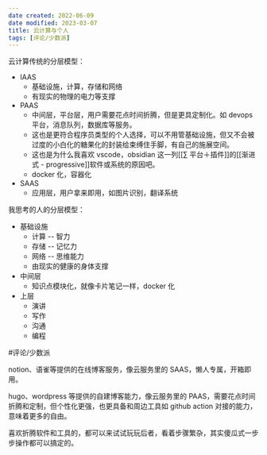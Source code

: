 ```yaml
---
date created: 2022-06-09
date modified: 2023-03-07
title: 云计算与个人
tags: [评论/少数派]
---
```


云计算传统的分层模型：

- IAAS
	- 基础设施，计算，存储和网络
	- 有现实的物理的电力等支撑
- PAAS
	- 中间层，平台层，用户需要花点时间折腾，但是更具定制化。如 devops 平台，消息队列，数据库等服务。
	- 这也是更符合程序员类型的个人选择，可以不用管基础设施，但又不会被过度的小白化的糖果化的封装给束缚住手脚，有自己的施展空间。
	- 这也是为什么我喜欢 vscode，obsidian 这一列[[∑ 平台＋插件]]的[[渐进式 - progressive]]软件或系统的原因吧。
	- docker 化，容器化
- SAAS
	- 应用层，用户拿来即用，如图片识别，翻译系统

我思考的人的分层模型：

- 基础设施
	- 计算 -- 智力
	- 存储 -- 记忆力
	- 网络 -- 思维能力
	- 由现实的健康的身体支撑
- 中间层
	- 知识点模块化，就像卡片笔记一样，docker 化
- 上层
	- 演讲
	- 写作
	- 沟通
	- 编程

#评论/少数派

notion、语雀等提供的在线博客服务，像云服务里的 SAAS，懒人专属，开箱即用。

hugo、wordpress 等提供的自建博客能力，像云服务里的 PAAS，需要花点时间折腾和定制，但个性化更强，也更具备和周边工具如 github action 对接的能力，意味着更多的自由。

喜欢折腾软件和工具的，都可以来试试玩玩后者，看着步骤繁杂，其实傻瓜式一步步操作都可以搞定的。
